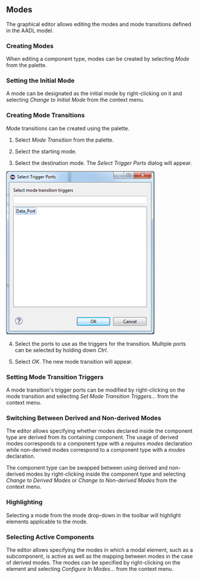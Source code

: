 ## Modes
The graphical editor allows editing the modes and mode transitions defined in the AADL model.



### Creating Modes
When editing a component type, modes can be created by selecting *Mode* from the palette.



### Setting the Initial Mode
A mode can be designated as the initial mode by right-clicking on it and selecting *Change to Initial Mode* from the context menu.



### Creating Mode Transitions
Mode transitions can be created using the palette.

1. Select *Mode Transition* from the palette.

2. Select the starting mode.

3. Select the destination mode. The *Select Trigger Ports* dialog will appear.

![](images/PortTriggerDialog.png)

4. Select the ports to use as the triggers for the transition. Multiple ports can be selected by holding down *Ctrl*.

5. Select *OK*. The new mode transition will appear.



### Setting Mode Transition Triggers
A mode transition's trigger ports can be modified by right-clicking on the mode transition and selecting *Set Mode Transition Triggers...* from the context menu.



### Switching Between Derived and Non-derived Modes
The editor allows specifying whether modes declared inside the component type are derived from its containing component. The usage of derived modes corresponds to a component type with a *requires modes* declaration while non-derived modes correspond to a component type with a *modes* declaration. 

The component type can be swapped between using derived and non-derived modes by right-clicking inside the component type and selecting *Change to Derived Modes* or *Change to Non-derived Modes* from the context menu.



### Highlighting
Selecting a mode from the mode drop-down in the toolbar will highlight elements applicable to the mode.



### Selecting Active Components
The editor allows specifying the modes in which a modal element, such as a subcomponent, is active as well as the mapping between modes in the case of derived modes. The modes can be specified by right-clicking on the element and selecting *Configure In Modes...* from the context menu.